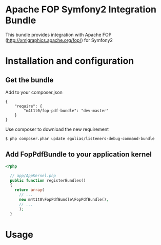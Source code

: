 # Apache FOP Symfony2 Integration Bundle

This bundle provides integration with Apache FOP (http://xmlgraphics.apache.org/fop/) for Symfony2

# Installation and configuration

## Get the bundle
Add to your composer.json

```
{
    "require": {
        "m4t1t0/fop-pdf-bundle": "dev-master"
    }
}
```

Use composer to download the new requirement

``` 
$ php composer.phar update egulias/listeners-debug-command-bundle
```

## Add FopPdfBundle to your application kernel

``` php
<?php

  // app/AppKernel.php
  public function registerBundles()
  {
    return array(
      // ...
      new m4t1t0\FopPdfBundle\FopPdfBundle(),      
      // ...
      );
  }
```

# Usage
